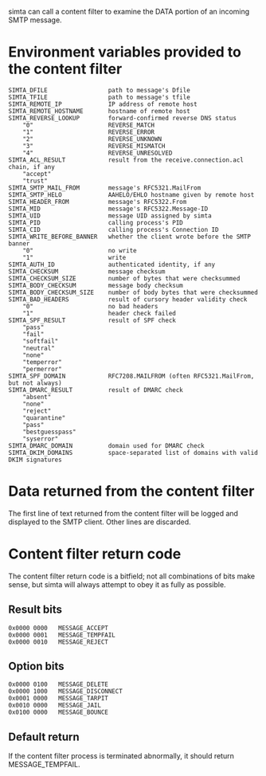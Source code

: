 simta can call a content filter to examine the DATA portion of an incoming SMTP
message.

# Environment variables provided to the content filter

```
SIMTA_DFILE                 path to message's Dfile
SIMTA_TFILE                 path to message's tfile
SIMTA_REMOTE_IP             IP address of remote host
SIMTA_REMOTE_HOSTNAME       hostname of remote host
SIMTA_REVERSE_LOOKUP        forward-confirmed reverse DNS status
    "0"                     REVERSE_MATCH
    "1"                     REVERSE_ERROR
    "2"                     REVERSE_UNKNOWN
    "3"                     REVERSE_MISMATCH
    "4"                     REVERSE_UNRESOLVED
SIMTA_ACL_RESULT            result from the receive.connection.acl chain, if any
    "accept"
    "trust"
SIMTA_SMTP_MAIL_FROM        message's RFC5321.MailFrom
SIMTA_SMTP_HELO             AAHELO/EHLO hostname given by remote host
SIMTA_HEADER_FROM           message's RFC5322.From
SIMTA_MID                   message's RFC5322.Message-ID
SIMTA_UID                   message UID assigned by simta
SIMTA_PID                   calling process's PID
SIMTA_CID                   calling process's Connection ID
SIMTA_WRITE_BEFORE_BANNER   whether the client wrote before the SMTP banner
    "0"                     no write
    "1"                     write
SIMTA_AUTH_ID               authenticated identity, if any
SIMTA_CHECKSUM              message checksum
SIMTA_CHECKSUM_SIZE         number of bytes that were checksummed
SIMTA_BODY_CHECKSUM         message body checksum
SIMTA_BODY_CHECKSUM_SIZE    number of body bytes that were checksummed
SIMTA_BAD_HEADERS           result of cursory header validity check
    "0"                     no bad headers
    "1"                     header check failed
SIMTA_SPF_RESULT            result of SPF check
    "pass"
    "fail"
    "softfail"
    "neutral"
    "none"
    "temperror"
    "permerror"
SIMTA_SPF_DOMAIN            RFC7208.MAILFROM (often RFC5321.MailFrom, but not always)
SIMTA_DMARC_RESULT          result of DMARC check
    "absent"
    "none"
    "reject"
    "quarantine"
    "pass"
    "bestguesspass"
    "syserror"
SIMTA_DMARC_DOMAIN          domain used for DMARC check
SIMTA_DKIM_DOMAINS          space-separated list of domains with valid DKIM signatures
```

# Data returned from the content filter

The first line of text returned from the content filter will be
logged and displayed to the SMTP client. Other lines are discarded.

# Content filter return code

The content filter return code is a bitfield; not all combinations of bits
make sense, but simta will always attempt to obey it as fully as possible.

## Result bits

```
0x0000 0000   MESSAGE_ACCEPT
0x0000 0001   MESSAGE_TEMPFAIL
0x0000 0010   MESSAGE_REJECT
```

## Option bits

```
0x0000 0100   MESSAGE_DELETE
0x0000 1000   MESSAGE_DISCONNECT
0x0001 0000   MESSAGE_TARPIT
0x0010 0000   MESSAGE_JAIL
0x0100 0000   MESSAGE_BOUNCE
```

## Default return

If the content filter process is terminated abnormally, it should
return MESSAGE_TEMPFAIL.
